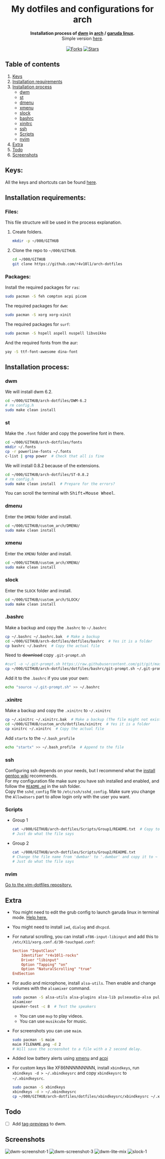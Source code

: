 <div align="center">
	<h1>My dotfiles and configurations for arch</h1>
	<b>
        Installation process of <a href="https://dwm.suckless.org/">dwm</a> in <a href="https://archlinux.org/">arch</a> / <a href="https://garudalinux.org/">garuda linux</a>.
    </b><br>
	Simple version <a href="https://github.com/r4v10l1/dwm-lite">here</a>.<br><br>
	<a href="https://github.com/r4v10l1/arch-dotfiles/network/members"><img src="https://img.shields.io/github/forks/r4v10l1/arch-dotfiles.svg?style=for-the-badge&logo=archlinux" alt="Forks"></a>
	<a href="https://github.com/r4v10l1/arch-dotfiles/stargazers"><img src="https://img.shields.io/github/stars/r4v10l1/arch-dotfiles.svg?style=for-the-badge&logo=archlinux" alt="Stars"></a>
</div>

## Table of contents
1. [Keys](#keys)
2. [Installation requirements](#installation-requirements)
3. [Installation process](#installation-process)
	- [dwm](#dwm)
	- [st](#st)
	- [dmenu](#dmenu)
	- [xmenu](#xmenu)
	- [slock](#slock)
	- [bashrc](#bashrc)
	- [xinitrc](#xinitrc)
	- [ssh](#ssh)
	- [Scripts](#scripts)
	- [nvim](#nvim)
4. [Extra](#extra)
4. [Todo](#todo)
5. [Screenshots](#screenshots)

## Keys:
All the keys and shortcuts can be found [here](https://github.com/r4v10l1/arch-dotfiles/blob/main/dwm-cheatsheet.md).

## Installation requirements:
### Files:
This file structure will be used in the process explanation.

1. Create folders.
	
	```bash
	mkdir -p ~/000/GITHUB
	``` 
2. Clone the repo to `~/000/GITHUB`.
	
	```bash
	cd ~/000/GITHUB
	git clone https://github.com/r4v10l1/arch-dotfiles
	```

### Packages:
Install the required packages for `ras`:
```bash
sudo pacman -S feh compton acpi picom
```
The required packages for `dwm`:
```bash
sudo pacman -S xorg xorg-xinit
```
The required packages for `surf`:
```bash
sudo pacman -S hspell aspell nuspell libvoikko
```
And the required fonts from the aur:
```bash
yay -S ttf-font-awesome dina-font
```

## Installation process:
### dwm
We will install dwm 6.2.
```bash
cd ~/000/GITHUB/arch-dotfiles/DWM-6.2
# rm config.h
sudo make clean install
```

### st
Make the `.font` folder and copy the powerline font in there.
```bash
cd ~/000/GITHUB/arch-dotfiles/fonts
mkdir ~/.fonts
cp -r powerline-fonts ~/.fonts
c-list | grep power  # Check that all is fine
```
We will install 0.8.2 because of the extensions.
```bash
cd ~/000/GITHUB/arch-dotfiles/ST-0.8.2
# rm config.h
sudo make clean install  # Prepare for the errors?
```
You can scroll the terminal with <kbd>Shift</kbd>+<kbd>Mouse Wheel</kbd>.

### dmenu
Enter the `DMENU` folder and install.
```bash
cd ~/000/GITHUB/custom_arch/DMENU/
sudo make clean install
```

### xmenu
Enter the `XMENU` folder and install.
```bash
cd ~/000/GITHUB/custom_arch/XMENU/
sudo make clean install
```

### slock
Enter the `SLOCK` folder and install.
```bash
cd ~/000/GITHUB/custom_arch/SLOCK/
sudo make clean install
```

### .bashrc
Make a backup and copy the `.bashrc` to `~/.bashrc`
```bash
cp ~/.bashrc ~/.bashrc.bak  # Make a backup
cd ~/000/GITHUB/arch-dotfiles/dotfiles/bashrc  # Yes it is a folder
cp bashrc ~/.bashrc  # Copy the actual file
```
Need to ~~download~~ copy `.git-prompt.sh`
```bash
#curl -o ~/.git-prompt.sh https://raw.githubusercontent.com/git/git/master/contrib/completion/git-prompt.sh
cp ~/000/GITHUB/arch-dotfiles/dotfiles/bashrc/git-prompt.sh ~/.git-prompt.sh
```
Add it to the `.bashrc` if you use your own:
```bash
echo "source ~/.git-prompt.sh" >> ~/.bashrc
```

### .xinitrc
Make a backup and copy the `.xinitrc` to `~/.xinitrc`
```bash
cp ~/.xinitrc ~/.xinitrc.bak  # Make a backup (The file might not exist!)
cd ~/000/GITHUB/custom_arch/dotfiles/xinitrc  # Yes it is a folder
cp xinitrc ~/.xinitrc  # Copy the actual file
```
Add `startx` to the `~/.bash_profile`
```bash
echo "startx" >> ~/.bash_profile  # Append to the file
```

### ssh
Configuring ssh depends on your needs, but I recommend what the [install gentoo wiki](https://wiki.installgentoo.com/wiki/Home_server/Remote_access) recommends.  
For my configuration file make sure you have ssh installed and enabled, and follow the [`README.md`](https://github.com/r4v10l1/arch-dotfiles/tree/main/dotfiles/ssh) in the ssh folder.  
Copy the `sshd_config` file to `/etc/ssh/sshd_config`. Make sure you change the `AllowUsers` part to allow login only with the user you want.

### Scripts
- Group 1

	```bash
	cat ~/000/GITHUB/arch-dotfiles/Scripts/Group1/README.txt  # Copy to /usr/local/bin
	# Just do what the file says
	```
- Group 2

	```bash
	cat ~/000/GITHUB/arch-dotfiles/Scripts/Group2/README.txt
	# Change the file name from 'dwmbar' to '.dwmbar' and copy it to ~
	# Just do what the file says
	```

### nvim
[Go to the vim-dotfiles repository.](https://github.com/r4v10l1/vim-dotfiles)

## Extra
- You might need to edit the grub config to launch garuda linux in terminal mode. [Help here.](https://forum.garudalinux.org/t/how-to-open-garuda-linux-in-text-console/7613)
- You might need to install `iwd`, `dialog` and `dhcpcd`.
- For natural scrolling, you can install `xf86-input-libinput` and add this to `/etc/X11/xorg.conf.d/30-touchpad.conf`:

	```conf
	Section "InputClass"
		Identifier "r4v10l1-rocks"
		Driver "libinput"
		Option "Tapping" "on"
		Option "NaturalScrolling" "true"
	EndSection
	```
- For audio and microphone, install `alsa-utils`. Then enable and change volumes with the `alsamixer` command.

	```bash
	sudo pacman -S alsa-utils alsa-plugins alsa-lib pulseaudio-alsa pulseaudio
	alsamixer
	speaker-test -c 8  # Test the speakers
	```
	- You can use `mvp` to play videos.
	- You can use `musikcube` for music.
- For screenshots you can use `maim`.

	```bash
	sudo pacman -S maim
	maim FILENAME.png -d 2
	# Will save the screenshot to a file with a 2 second delay.
	```
- Added low battery alerts using [xmenu](https://github.com/r4v10l1/arch-dotfiles/tree/main/XMENU) and [acpi](https://github.com/r4v10l1/arch-dotfiles/blob/main/Scripts/Group1/poweralert.sh#L7)
- For custom keys like XF86NNNNNNNNN, install `xbindkeys`, run `xbindkeys -d > ~/.xbindkeysrc` and copy `xbindkeysrc` to `~/.xbindkeysrc`.

	```bash
	sudo pacman -S xbindkeys
	xbindkeys -d > ~/.xbindkeysrc
	cp ~/000/GITHUB/arch-dotfiles/dotfiles/xbindkeysrc/xbindkeysrc ~/.xbindkeysrc
	```

## Todo
- [ ] Add [tag-previews](https://dwm.suckless.org/patches/tag-previews/) to dwm.

## Screenshots
![dwm-screenshot-1](images/dwm-5.png)
![dwm-screenshot-3](images/dwm-3.png)
![dwm-lite-mix](images/dwm-lite-mix.png)
![slock-1](images/lockscreen-1.png)
